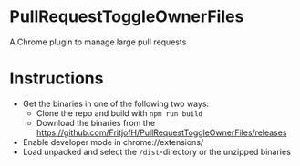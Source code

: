 # PullRequestToggleOwnerFiles
A Chrome plugin to manage large pull requests

# Instructions
- Get the binaries in one of the following two ways:
  - Clone the repo and build with `npm run build`
  - Download the binaries from the https://github.com/FritjofH/PullRequestToggleOwnerFiles/releases
- Enable developer mode in chrome://extensions/
- Load unpacked and select the `/dist`-directory or the unzipped binaries
